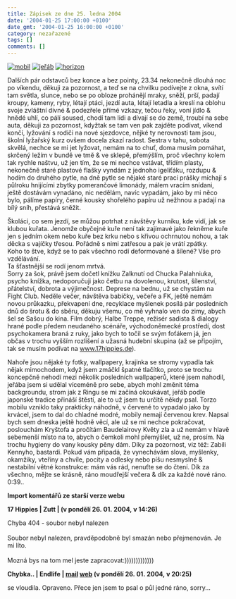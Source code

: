 ```yaml
---
title: Zápisek ze dne 25. ledna 2004
date: '2004-01-25 17:00:00 +0100'
date_gmt: '2004-01-25 16:00:00 +0100'
category: nezařazené
tags: []
comments: []
---
```

<div >  <a href="/assets/migrated/old-images/nokia.jpg"><img alt="mobil" src="/assets/migrated/old-images/nokia.jpg"></a>  <a href="wallpaper.php"><img alt="jeřáb" src="/assets/migrated/old-images/crane.jpg"></a>  <a href="wallpaper.php"><img alt="horizon" src="/assets/migrated/old-images/horizon.jpg"></a>  </div>
<p>Dalších pár odstavců bez konce a bez pointy, 23.34 nekonečně dlouhá noc po  víkendu, děkuji za pozornost, a teď se na chvilku podívejte z okna, svítí  tam světla, slunce, nebo se po obloze prohánějí mraky, sněží, prší, padají  kroupy, kameny, ryby, létají ptáci, jezdí auta, létají letadla a kreslí na  oblohu svoje zvláštní divné &amp; podezřele přímé vzkazy, tečou řeky, voní  jídlo &amp; hnědé uhlí, co pálí soused, chodí tam lidi a dívají se do země,  troubí na sebe auta, děkuji za pozornost, kdyžtak se tam ven pak zajděte  podívat, víkend končí, lyžování s rodiči na nové sjezdovce, nějké ty nerovnosti  tam jsou, školní lyžařský kurz ovšem docela zkazí radost. Sestra v tahu,  sobota skvělá, nechce se mi jet lyžovat, nemám na to chuť, doma musím pomáhat,  skrčený ležím v bundě ve tmě &amp; ve sklepě, přemýšlím,  proč všechny kolem tak rychle naštvu, už jen tím, že se mi nechce vstávat,  třídím plasty, nekonečně staré plastové flašky vyndám z jednoho igeliťáku,  rozdupu &amp; hodím do druhého pytle, na dně pytle se nějaké staré prací prášky  míchají s půlroku hnijícími zbytky pomerančové limonády, málem vracím  snídani, ještě dostávám vynadáno, nic nedělám, navíc vypadám, jako by mi něco  bylo, pálíme papíry, černé kousky shořelého papíru už nežhnou a padají na  bílý sníh, přestává sněžit.</p>
<p>Školáci, co sem jezdí, se můžou potrhat z návštěvy kurníku, kde vidí,  jak se klubou kuřata. Jenomže obyčejné kuře není tak zajímavé jako řekněme  kuře jen s jedním okem nebo kuře bez krku nebo s křivou ochrnutou nohou,  a tak děcka s vajíčky třesou. Pořádně s nimi zatřesou a pak je vrátí zpátky.<br>  Koho to štve, když se to pak všechno rodí deformované a šílené? Vše pro  vzdělávání.<br> Ta šťastnější se rodí jenom mrtvá.<br>  Sorry za šok, právě jsem dočetl knížku Zalknutí od Chucka Palahniuka,  psycho knížka, nedoporučuji jako četbu na dovolenou, krutost, šílenství,  přátelství, dobrota a výjimečnost. Deprese na bednu, už se chystám na Fight  Club. Neděle večer, návštěva babičky, večeře a FK, ještě nemám novou průkazku,  překvapení dne, recyklace myšlenek posílá pár posledních dnů do šrotu &amp; do  sběru, děkuju všemu, co mě vyhnalo ven do zimy, abych šel se Sašou do kina.  Film dobrý, Halbe Treppe, režisér sadista &amp; dialogy hrané podle  předem neudaného scénáře, východoněmecké prostředí, dost psychokamera  braná z ruky, jako bych to točil se svým foťákem já, jen občas v trochu  vyšším rozlišení a užasná hudební skupina (až se připojím, tak se musím podívat  na <a href="http://www.17hippies.de">www.17hippies.de</a>).</p>
<p>Nahoře jsou nějaké ty fotky, wallpapery, krajinka se stromy vypadla tak  nějak mimochodem, když jsem zmáčkl špatné tlačítko, proto se trochu koncepčně  nehodí mezi několik posledních wallpaperů, které jsem nahodil, jeřába jsem  si udělal víceméně pro sebe, abych mohl změnit téma backgroundu, strom jak  z Ringu se mi začíná okoukávat, jeřáb podle japonské tradice přináší  štěstí, ale to už jsem tu určitě někdy psal. Torzo mobilu vzniklo taky prakticky  náhodně, v červené to vypadalo jako by krvácel, jsem to dal do chladné  modré, mobily nemají červenou krev. Napsal bych sem dneska ještě hodně věcí,  ale už se mi nechce pokračovat, poslouchám Kryštofa a pročítám Baudelairovy  Květy zla a už nemám v hlavě sebemenší místo na to, abych o čemkoli mohl  přemýšlet, už ne, prosím. Na trochu hygieny do vany kousky pěny dám.  Díky za pozornost, viz též: Zabili Kennyho, bastardi.  Pokud vám připadá, že vynechávám slova, myšlenky, okamžiky, vteřiny a chvíle,  pocity a odlesky nebo píšu nesmyslné &amp; nestabilní  větné konstrukce: mám vás rád, nenuťte se do čtení. Dík za všechno,  mějte se krásně, ráno moudřejší večera &amp; dík za každé nové ráno. 0:39.. </p>
<div class="import-komentaru">
<p><strong>Import komentářů ze starší verze webu</strong></p>
<div class="comment">
<p style="font-weight:bold"><span class="compredmet">17 Hippies</span> | <span class="comname">Zutt</span> | (v&nbsp;pondělí&nbsp;26.&nbsp;01.&nbsp;2004,&nbsp;v&nbsp;14:26)</p>
<p>Chyba 404 - soubor nebyl nalezen <br>  <br> Soubor nebyl nalezen, pravděpodobně byl smazán nebo přejmenován. Je mi líto.  <br>  <br> Mozná bys na tom mel jeste zapracovat:))))))))))))) </p>
</div>
<div class="comment">
<p style="font-weight:bold"><span class="compredmet">Chybka..</span> | <span class="comname">Endlife</span> |  <a href="mailto:jan.martinek@post.cz">mail</a>  <a href="http://jan-martinek.com">web</a> (v&nbsp;pondělí&nbsp;26.&nbsp;01.&nbsp;2004,&nbsp;v&nbsp;20:25)</p>
<p>se vloudila. Opraveno. Přece jen jsem to psal o půl jedné ráno, sorry... </p>
</div>
</div>
